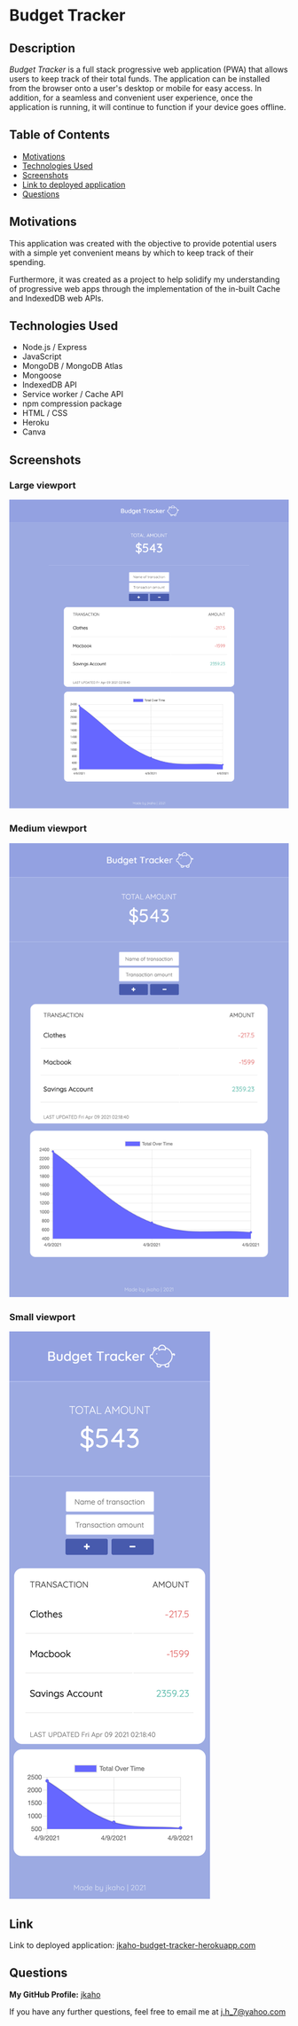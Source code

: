 # Budget Tracker

## Description 

*Budget Tracker* is a full stack progressive web application (PWA) that allows users to keep track of their total funds. The application can be installed from the browser onto a user's desktop or mobile for easy access. In addition, for a seamless and convenient user experience, once the application is running, it will continue to function if your device goes offline. 

## Table of Contents

- [Motivations](#Motivations)
- [Technologies Used](#Technologies-Used)
- [Screenshots](#Screenshots)
- [Link to deployed application](#Link)
- [Questions](#Questions)

## Motivations 

This application was created with the objective to provide potential users with a simple yet convenient means by which to keep track of their spending.

Furthermore, it was created as a project to help solidify my understanding of progressive web apps through the implementation of the in-built Cache and IndexedDB web APIs. 

## Technologies Used

- Node.js / Express
- JavaScript 
- MongoDB / MongoDB Atlas
- Mongoose 
- IndexedDB API
- Service worker / Cache API
- npm compression package
- HTML / CSS
- Heroku
- Canva

## Screenshots

### Large viewport 
![Budget Tracker app as viewed on a desktop](screenshots/viewport-lg.png)

### Medium viewport
![Budget Tracker app as viewed on a tablet](screenshots/viewport-md.png)

### Small viewport
![Budget Tracker app as viewed on a mobile phone](screenshots/viewport-sm.png)

## Link

Link to deployed application: [jkaho-budget-tracker-herokuapp.com](https://jkaho-budget-tracker.herokuapp.com/)

## Questions

**My GitHub Profile:** [jkaho](https://github.com/jkaho)

If you have any further questions, feel free to email me at [j.h_7@yahoo.com](mailto:j.h_7@yahoo.com)
